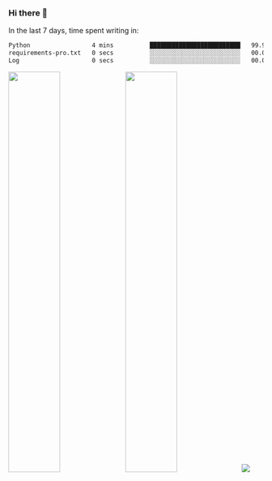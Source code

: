 ### Hi there 👋

In the last 7 days, time spent writing in:

<!--START_SECTION:waka-->

```txt
Python                 4 mins          █████████████████████████   99.95 %
requirements-pro.txt   0 secs          ░░░░░░░░░░░░░░░░░░░░░░░░░   00.03 %
Log                    0 secs          ░░░░░░░░░░░░░░░░░░░░░░░░░   00.03 %
```

<!--END_SECTION:waka-->

<img src="https://wakatime.com/share/@jimtje/5d0c92de-08f8-4a72-8f2f-6a9693d1e318.svg" width=45% height=45%> <img src="https://wakatime.com/share/@jimtje/501498ae-bda5-4da7-a89d-b40bcdd5556d.svg" width=45% height=45%>
![](https://hit.yhype.me/github/profile?user_id=43537315)
